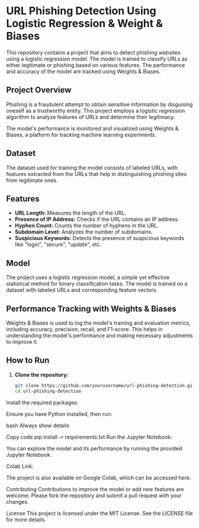 # URL Phishing Detection Using Logistic Regression & Weight & Biases

This repository contains a project that aims to detect phishing websites using a logistic regression model. The model is trained to classify URLs as either legitimate or phishing based on various features. The performance and accuracy of the model are tracked using Weights & Biases.

## Project Overview

Phishing is a fraudulent attempt to obtain sensitive information by disguising oneself as a trustworthy entity. This project employs a logistic regression algorithm to analyze features of URLs and determine their legitimacy. 

The model's performance is monitored and visualized using Weights & Biases, a platform for tracking machine learning experiments.

## Dataset

The dataset used for training the model consists of labeled URLs, with features extracted from the URLs that help in distinguishing phishing sites from legitimate ones.

## Features

- **URL Length:** Measures the length of the URL.
- **Presence of IP Address:** Checks if the URL contains an IP address.
- **Hyphen Count:** Counts the number of hyphens in the URL.
- **Subdomain Level:** Analyzes the number of subdomains.
- **Suspicious Keywords:** Detects the presence of suspicious keywords like "login", "secure", "update", etc.

## Model

The project uses a logistic regression model, a simple yet effective statistical method for binary classification tasks. The model is trained on a dataset with labeled URLs and corresponding feature vectors.

## Performance Tracking with Weights & Biases

Weights & Biases is used to log the model's training and evaluation metrics, including accuracy, precision, recall, and F1-score. This helps in understanding the model's performance and making necessary adjustments to improve it.

## How to Run

1. **Clone the repository:**

   ```bash
   git clone https://github.com/yourusername/url-phishing-detection.git
   cd url-phishing-detection
Install the required packages:

Ensure you have Python installed, then run:

bash
Always show details

Copy code
pip install -r requirements.txt
Run the Jupyter Notebook:

You can explore the model and its performance by running the provided Jupyter Notebook.

Colab Link:

The project is also available on Google Colab, which can be accessed here.

Contributing
Contributions to improve the model or add new features are welcome. Please fork the repository and submit a pull request with your changes.

License
This project is licensed under the MIT License. See the LICENSE file for more details.
